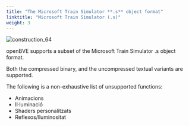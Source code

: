 ```yaml
---
title: "The Microsoft Train Simulator **.s** object format"
linktitle: "Microsoft Train Simulator (.s)"
weight: 3
---
```


![construction_64](/images/construction_64.png)

openBVE supports a subset of the Microsoft Train Simulator .s object format. 

Both the compressed binary, and the uncompressed textual variants are supported. 

The following is a non-exhaustive list of unsupported functions:

- Animacions
- Il·luminació
- Shaders personalitzats
- Reflexos/lluminositat